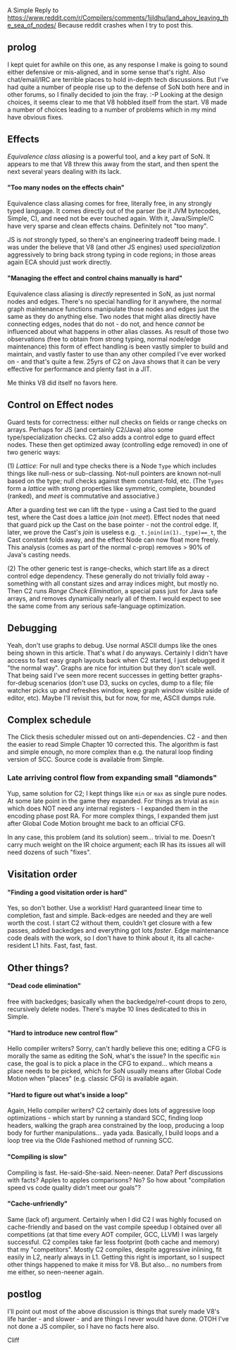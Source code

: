 
A Simple Reply to https://www.reddit.com/r/Compilers/comments/1jjldhu/land_ahoy_leaving_the_sea_of_nodes/
Because reddit crashes when I try to post this.

## prolog
I kept quiet for awhile on this one, as any response I make is going to sound either defensive or mis-aligned, and in some sense that's right.  Also chat/email/IRC are terrible places to hold in-depth tech discussions.  But I've had quite a number of people rise up to the defense of SoN both here and in other forums, so I finally decided to join the fray.  :-P
Looking at the design choices, it seems clear to me that V8 hobbled itself from the start.  V8 made a number of  choices leading to a number of problems which in my mind have obvious fixes.

## Effects 
*Equivalence class aliasing* is a powerful tool, and a key part of SoN.  It appears to me that V8 threw this away from the start, and then spent the next several years dealing with its lack.

#### "Too many nodes on the effects chain"
Equivalence class aliasing comes for free, literally free, in any strongly typed language.  It comes directly out of the parser (be it JVM bytecodes, Simple, C), and need not be ever touched again.  With it, Java/Simple/C have very sparse and clean effects chains.  Definitely not "too many".

JS is *not* strongly typed, so there's an engineering tradeoff being made.  I was under the believe that V8 (and other JS engines) used *specialization* aggressively to bring back strong typing in code regions; in those areas again ECA should just work directly.

#### "Managing the effect and control chains manually is hard"
Equivalence class aliasing is *directly* represented in SoN, as just normal nodes and edges.  There's no special handling for it anywhere, the normal graph maintenance functions manipulate those nodes and edges just the same as they do anything else.  Two nodes that might alias directly have connecting edges, nodes that do not - do not, and hence *cannot* be influenced about what happens in other alias classes.
As result of those two observations (free to obtain from strong typing, normal node/edge maintenance) this form of effect handling is been vastly simpler to build and maintain, and vastly faster to use than any other compiled I've ever worked on - and that's quite a few.  25yrs of C2 on Java shows that it can be very effective for performance and plenty fast in a JIT.

Me thinks V8 did itself no favors here.

## Control on Effect nodes
Guard tests for correctness: either null checks on fields or range checks on arrays.  Perhaps for JS (and certainly C2/Java) also some type/specialization checks.  C2 also adds a control edge to guard effect nodes.  These then get optimized away (controlling edge removed) in one of two generic ways:

(1) *Lattice*: For null and type checks there is a Node `Type` which includes things like null-ness or sub-classing.  Not-null pointers are known not-null based on the type; null checks against them constant-fold, etc.  (The `Types` form a *lattice* with strong properties like symmetric, complete, bounded (ranked), and *meet* is commutative and associative.)

After a guarding test we can lift the type - using a Cast tied to the guard test, where the Cast does a lattice *join* (not *meet*).  Effect nodes that need that guard pick up the Cast on the base pointer - not the control edge. If, later, we prove the Cast's *join* is useless e.g. `_t.join(in(1)._type)==_t`, the Cast constant folds away, and the effect Node can now float more freely.  This analysis (comes as part of the normal c-prop) removes > 90% of Java's casting needs.

(2) The other generic test is range-checks, which start life as a direct control edge dependency.  These generally do not trivially fold away - something with all constant sizes and array indices might, but mostly no.  Then C2 runs *Range Check Elimination*, a special pass just for Java safe arrays, and removes dynamically nearly all of them.  I would expect to see the same come from any serious safe-language optimization.

## Debugging
Yeah, don't use graphs to debug.  Use normal ASCII dumps like the ones being shown in this article.  That's what *I* do anyways.  Certainly I didn't have access to fast easy graph layouts back when C2 started, I just debugged it "the normal way".
Graphs are nice for intuition but they don't scale well.  That being said I've seen more recent successes in getting better graphs-for-debug scenarios (don't use D3, sucks on cycles, dump to a file; file watcher picks up and refreshes window, keep graph window visible aside of editor, etc).  Maybe I'll revisit this, but for now, for me, ASCII dumps rule.

## Complex schedule
The Click thesis scheduler missed out on anti-dependencies.  C2 - and then the easier to read Simple Chapter 10 corrected this.  The algorithm is fast and simple enough, no more complex than e.g. the natural loop finding version of SCC.  Source code is available from Simple.

### Late arriving control flow from expanding small "diamonds"
Yup, same solution for C2; I kept things like `min` or `max` as single pure nodes.  At some late point in the game they expanded.  For things as trivial as `min` which does NOT need any internal registers - I expanded them in the encoding phase post RA.  For more complex things, I expanded them just after Global Code Motion brought me back to an official CFG.  

In any case, this problem (and its solution) seem... trivial to me.  Doesn't carry much weight on the IR choice argument; each IR has its issues all will need dozens of such "fixes".

## Visitation order

#### "Finding a good visitation order is hard"
Yes, so don't bother.  Use a worklist!  Hard guaranteed linear time to completion, fast and simple.  Back-edges are needed and they are well worth the cost.  I start C2 without them, couldn't get closure with a few passes, added backedges and everything got lots *faster*.  Edge maintenance code deals with the work, so I don't have to think about it, its all cache-resident L1 hits.  Fast, fast, fast.

## Other things?

#### "Dead code elimination" 
free with backedges; basically when the backedge/ref-count drops to zero, recursively delete nodes. There's maybe 10 lines dedicated to this in Simple.

#### "Hard to introduce new control flow" 
Hello compiler writers?  Sorry, can't hardly believe this one; editing a CFG is morally the same as editing the SoN, what's the issue?  In the specific `min` case, the goal is to pick a place in the CFG to expand... which means a place needs to be picked, which for SoN usually means after Global Code Motion when "places" (e.g. classic CFG) is available again.

#### "Hard to figure out what's inside a loop" 
Again, Hello compiler writers?  C2 certainly does lots of aggressive loop optimizations - which start by running a standard SCC, finding loop headers, walking the graph area constrained by the loop, producing a loop body for further manipulations... yada yada.  Basically, I build loops and a loop tree via the Olde Fashioned method of running SCC.

#### "Compiling is slow" 
Compiling is fast.  He-said-She-said.  Neen-neener. Data?  Perf discussions with facts?  Apples to apples comparisons?  No?  So how about "compilation speed vs code quality didn't meet our goals"?

#### "Cache-unfriendly" 
Same (lack of) argument.  Certainly when I did C2 I was highly focused on cache-friendly and based on the vast compile speedup I obtained over all competitions (at that time every AOT compiler, GCC, LLVM) I was largely successful.  C2 compiles take far less footprint (both cache and memory) that my "competitors".  Mostly C2 compiles, despite aggressive inlining, fit easily in L2, nearly always in L1.  Getting this right is important, so I suspect other things happened to make it miss for V8.  But also... no numbers from me either, so neen-neener again.

## postlog
I'll point out most of the above discussion is things that surely made V8's life harder - and slower - and are things I never would have done.  OTOH I've not done a JS compiler, so I have no facts here also.  

Cliff
